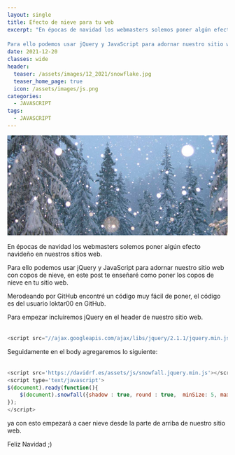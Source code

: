 ```yaml
---
layout: single
title: Efecto de nieve para tu web
excerpt: "En épocas de navidad los webmasters solemos poner algún efecto navideño en nuestros sitios web.

Para ello podemos usar jQuery y JavaScript para adornar nuestro sitio web con copos de nieve, en este post te enseñaré como poner los copos de nieve en tu sitio web."
date: 2021-12-20
classes: wide
header:
  teaser: /assets/images/12_2021/snowflake.jpg
  teaser_home_page: true
  icon: /assets/images/js.png
categories:
  - JAVASCRIPT
tags:
  - JAVASCRIPT
---
```


![](/assets/images/12_2021/snowflake.jpg)

En épocas de navidad los webmasters solemos poner algún efecto navideño en nuestros sitios web.

Para ello podemos usar jQuery y JavaScript para adornar nuestro sitio web con copos de nieve, en este post te enseñaré como poner los copos de nieve en tu sitio web.

Merodeando por GitHub encontré un código muy fácil de poner, el código es del usuario loktar00 en GitHub.

Para empezar incluiremos jQuery en el header de nuestro sitio web.

```javascript

<script src="//ajax.googleapis.com/ajax/libs/jquery/2.1.1/jquery.min.js"></script>

```

Seguidamente en el body agregaremos lo siguiente:

```javascript

<script src='https://davidrf.es/assets/js/snowfall.jquery.min.js'></script>
<script type='text/javascript'>     
$(document).ready(function(){
	$(document).snowfall({shadow : true, round : true,  minSize: 5, maxSize:8});
});
</script>

```

ya con esto empezará a caer nieve desde la parte de arriba de nuestro sitio web. 

Feliz Navidad ;)
